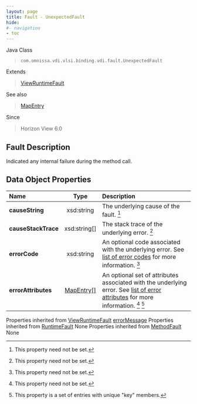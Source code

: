 ```yaml
---
layout: page
title: Fault - UnexpectedFault
hide:
#- navigation
- toc
---
```






Java Class
> `com.omnissa.vdi.vlsi.binding.vdi.fault.UnexpectedFault`

Extends
> [ViewRuntimeFault](vdi.fault.ViewRuntimeFault.md)

See also
> [MapEntry](vdi.util.MapEntry.md)

Since
> Horizon View 6.0


## Fault Description

Indicated any internal failure during the method call.

## Data Object Properties

 Name | Type | Description
:---|:---:|:---
**causeString**|  xsd:string|  The underlying cause of the fault. [^1]
**causeStackTrace**|  xsd:string[]|  The stack trace of the underlying error. [^1]
**errorCode**|  xsd:string|  An optional code associated with the underlying error. See [list of error codes](error-codes.md) for more information. [^1]
**errorAttributes**| [MapEntry[]](vdi.util.MapEntry.md)|  An optional set of attributes associated with the underlying error. See [list of error attributes](error-attributes.md) for more information. [^1] [^227]
Properties inherited from [ViewRuntimeFault](vdi.fault.ViewRuntimeFault.md)
[errorMessage](vdi.fault.ViewRuntimeFault.md#errorMessage)
Properties inherited from [RuntimeFault](vmodl.RuntimeFault.md)
None
Properties inherited from [MethodFault](vmodl.MethodFault.md)
None


 


[^1]: This property need not be set.
[^227]: This property is a set of entries with unique "key" members.
